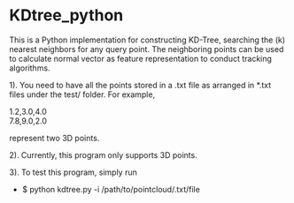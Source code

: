 # KDtree_python
This is a Python implementation for constructing KD-Tree, searching the (k) nearest neighbors for any query point. The neighboring points can be used to calculate normal vector as feature representation to conduct tracking algorithms.

1). You need to have all the points stored in a .txt file as arranged in *.txt files under the test/ folder. For example, 

1.2,3.0,4.0<br />
7.8,9.0,2.0

represent two 3D points.

2). Currently, this program only supports 3D points. 

3). To test this program, simply run
 * $ python kdtree.py -i /path/to/pointcloud/.txt/file
